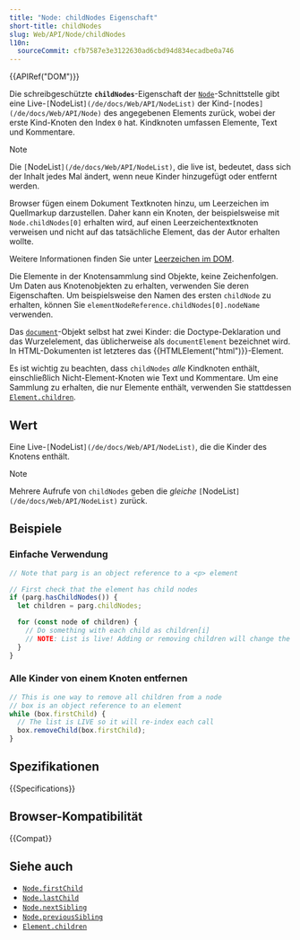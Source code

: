 ```yaml
---
title: "Node: childNodes Eigenschaft"
short-title: childNodes
slug: Web/API/Node/childNodes
l10n:
  sourceCommit: cfb7587e3e3122630ad6cbd94d834ecadbe0a746
---
```


{{APIRef("DOM")}}

Die schreibgeschützte **`childNodes`**-Eigenschaft der [`Node`](/de/docs/Web/API/Node)-Schnittstelle gibt eine Live-`[`NodeList`](/de/docs/Web/API/NodeList)` der Kind-`[`nodes`](/de/docs/Web/API/Node)` des angegebenen Elements zurück, wobei der erste Kind-Knoten den Index `0` hat. Kindknoten umfassen Elemente, Text und Kommentare.

> [!NOTE]
> Die `[`NodeList`](/de/docs/Web/API/NodeList)`, die live ist, bedeutet, dass sich der Inhalt jedes Mal ändert, wenn neue Kinder hinzugefügt oder entfernt werden.
>
> Browser fügen einem Dokument Textknoten hinzu, um Leerzeichen im Quellmarkup darzustellen. Daher kann ein Knoten, der beispielsweise mit `Node.childNodes[0]` erhalten wird, auf einen Leerzeichentextknoten verweisen und nicht auf das tatsächliche Element, das der Autor erhalten wollte.
>
> Weitere Informationen finden Sie unter [Leerzeichen im DOM](/de/docs/Web/API/Document_Object_Model/Whitespace).

Die Elemente in der Knotensammlung sind Objekte, keine Zeichenfolgen. Um Daten aus Knotenobjekten zu erhalten, verwenden Sie deren Eigenschaften. Um beispielsweise den Namen des ersten `childNode` zu erhalten, können Sie `elementNodeReference.childNodes[0].nodeName` verwenden.

Das [`document`](/de/docs/Web/API/Document)-Objekt selbst hat zwei Kinder: die Doctype-Deklaration und das Wurzelelement, das üblicherweise als `documentElement` bezeichnet wird. In HTML-Dokumenten ist letzteres das {{HTMLElement("html")}}-Element.

Es ist wichtig zu beachten, dass `childNodes` _alle_ Kindknoten enthält, einschließlich Nicht-Element-Knoten wie Text und Kommentare. Um eine Sammlung zu erhalten, die nur Elemente enthält, verwenden Sie stattdessen [`Element.children`](/de/docs/Web/API/Element/children).

## Wert

Eine Live-`[`NodeList`](/de/docs/Web/API/NodeList)`, die die Kinder des Knotens enthält.

> [!NOTE]
> Mehrere Aufrufe von `childNodes` geben die _gleiche_ `[`NodeList`](/de/docs/Web/API/NodeList)` zurück.

## Beispiele

### Einfache Verwendung

```js
// Note that parg is an object reference to a <p> element

// First check that the element has child nodes
if (parg.hasChildNodes()) {
  let children = parg.childNodes;

  for (const node of children) {
    // Do something with each child as children[i]
    // NOTE: List is live! Adding or removing children will change the list's `length`
  }
}
```

### Alle Kinder von einem Knoten entfernen

```js
// This is one way to remove all children from a node
// box is an object reference to an element
while (box.firstChild) {
  // The list is LIVE so it will re-index each call
  box.removeChild(box.firstChild);
}
```

## Spezifikationen

{{Specifications}}

## Browser-Kompatibilität

{{Compat}}

## Siehe auch

- [`Node.firstChild`](/de/docs/Web/API/Node/firstChild)
- [`Node.lastChild`](/de/docs/Web/API/Node/lastChild)
- [`Node.nextSibling`](/de/docs/Web/API/Node/nextSibling)
- [`Node.previousSibling`](/de/docs/Web/API/Node/previousSibling)
- [`Element.children`](/de/docs/Web/API/Element/children)
